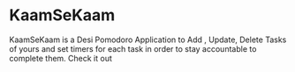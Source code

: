 # KaamSeKaam
KaamSeKaam is a Desi Pomodoro Application to Add , Update, Delete Tasks of yours and set timers for each task in order to stay accountable to complete them. Check it out
